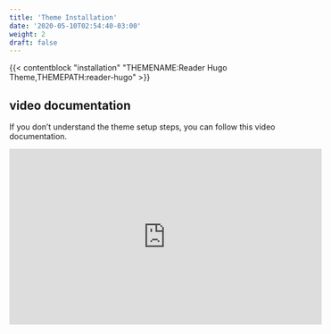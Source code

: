 ```yaml
---
title: 'Theme Installation'
date: '2020-05-10T02:54:40-03:00'
weight: 2
draft: false
---
```


{{< contentblock "installation" "THEMENAME:Reader Hugo Theme,THEMEPATH:reader-hugo" >}}

video documentation
-------------------

If you don’t understand the theme setup steps, you can follow this video documentation.

<iframe allow="accelerometer; autoplay; encrypted-media; gyroscope; picture-in-picture" allowfullscreen="" frameborder="0" height="315" src="https://www.youtube.com/embed/jrkvirglgaQ" width="560"></iframe>
